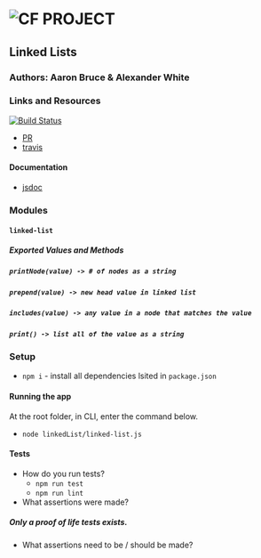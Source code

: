 ![CF](http://i.imgur.com/7v5ASc8.png) PROJECT
=================================================
## Linked Lists

### Authors: Aaron Bruce & Alexander White

### Links and Resources
[![Build Status](https://www.travis-ci.com/alex-white-401-advanced-javascript/lab-05.svg?branch=master)](https://www.travis-ci.com/alex-white-401-advanced-javascript/lab-05)
* [PR](https://github.com/alex-white-401-advanced-javascript/Lab-05-Linked-List)
* [travis](https://travis-ci.com/organizations/401d29-advanced-javascript/repositories)

#### Documentation
* [jsdoc]()

### Modules
#### `linked-list`
##### Exported Values and Methods

##### `printNode(value) -> # of nodes as a string`

##### `prepend(value) -> new head value in linked list`

##### `includes(value) -> any value in a node that matches the value`

##### `print() -> list all of the value as a string`


### Setup
* `npm i` - install all dependencies lsited in `package.json`


#### Running the app
At the root folder, in CLI, enter the command below.
* `node linkedList/linked-list.js`
  
#### Tests
* How do you run tests?
  * `npm run test`
  * `npm run lint`
* What assertions were made? 
##### Only a proof of life tests exists.
* What assertions need to be / should be made?
##### 